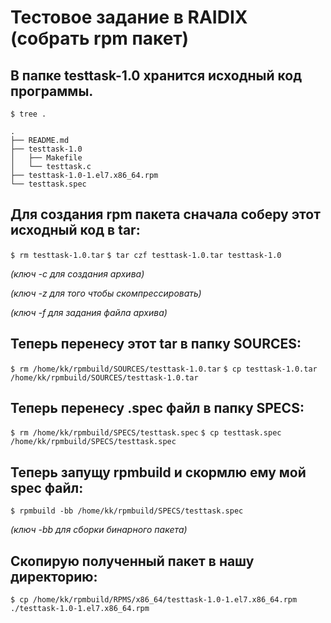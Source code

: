 # Тестовое задание в RAIDIX (собрать rpm пакет)

## В папке testtask-1.0 хранится исходный код программы.

`$ tree .`

    .
    ├── README.md
    ├── testtask-1.0
    │   ├── Makefile
    │   └── testtask.c
    ├── testtask-1.0-1.el7.x86_64.rpm
    └── testtask.spec

## Для создания rpm пакета сначала соберу этот исходный код в tar:

`$ rm testtask-1.0.tar`
`$ tar czf testtask-1.0.tar testtask-1.0`

*(ключ -c для создания архива)*

*(ключ -z для того чтобы скомпрессировать)*

*(ключ -f для задания файла архива)*

## Теперь перенесу этот tar в папку SOURCES:


`$ rm /home/kk/rpmbuild/SOURCES/testtask-1.0.tar`
`$ cp testtask-1.0.tar /home/kk/rpmbuild/SOURCES/testtask-1.0.tar`


## Теперь перенесу .spec файл в папку SPECS:

`$ rm /home/kk/rpmbuild/SPECS/testtask.spec`
`$ cp testtask.spec /home/kk/rpmbuild/SPECS/testtask.spec`


## Теперь запущу rpmbuild и скормлю ему мой spec файл:

`$ rpmbuild -bb /home/kk/rpmbuild/SPECS/testtask.spec`

*(ключ -bb для cборки бинарного пакета)*

## Скопирую полученный пакет в нашу директорию:
`$ cp /home/kk/rpmbuild/RPMS/x86_64/testtask-1.0-1.el7.x86_64.rpm ./testtask-1.0-1.el7.x86_64.rpm`
